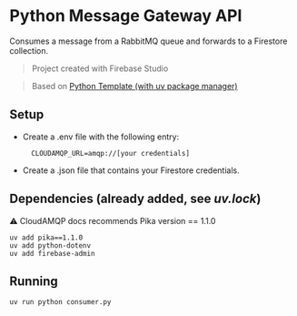 # Python Message Gateway API

Consumes a message from a RabbitMQ queue and forwards to a Firestore collection.

> Project created with Firebase Studio

>   Based on [Python Template (with uv package manager)](https://studio.firebase.google.com/new/python?hl=pt-br)



## Setup

- Create a .env file with the following entry:

        CLOUDAMQP_URL=amqp://[your credentials]

- Create a .json file that contains your Firestore credentials.

## Dependencies (already added, see *uv.lock*)

⚠️ CloudAMQP docs recommends Pika version == 1.1.0 

```
uv add pika==1.1.0
uv add python-dotenv
uv add firebase-admin
```

## Running

```
uv run python consumer.py
```

